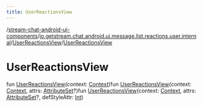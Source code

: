 ```yaml
---
title: UserReactionsView
---
```

/[stream-chat-android-ui-components](../../index.md)/[io.getstream.chat.android.ui.message.list.reactions.user.internal](../index.md)/[UserReactionsView](index.md)/[UserReactionsView](UserReactionsView.md)  
  
  
  
# UserReactionsView  
fun [UserReactionsView](UserReactionsView.md)(context: [Context](https://developer.android.com/reference/kotlin/android/content/Context.html))fun [UserReactionsView](UserReactionsView.md)(context: [Context](https://developer.android.com/reference/kotlin/android/content/Context.html), attrs: [AttributeSet](https://developer.android.com/reference/kotlin/android/util/AttributeSet.html)?)fun [UserReactionsView](UserReactionsView.md)(context: [Context](https://developer.android.com/reference/kotlin/android/content/Context.html), attrs: [AttributeSet](https://developer.android.com/reference/kotlin/android/util/AttributeSet.html)?, defStyleAttr: [Int](https://kotlinlang.org/api/latest/jvm/stdlib/kotlin/-int/index.html))

